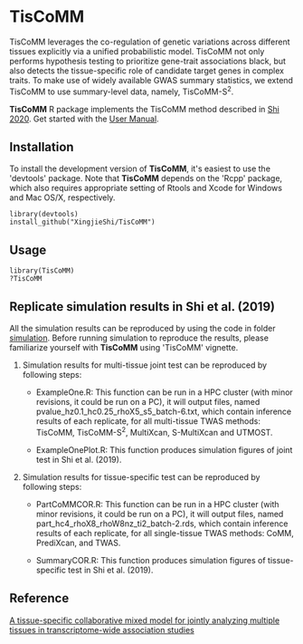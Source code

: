 # TisCoMM
TisCoMM leverages the co-regulation of genetic variations across different tissues explicitly via a unified probabilistic model. TisCoMM not only performs hypothesis testing to prioritize gene-trait associations black, but also detects the tissue-specific role of candidate target genes in complex traits. To make use of widely available GWAS summary statistics, we extend TisCoMM to use summary-level data, namely, TisCoMM-S$^2$. 

**TisCoMM** R package implements the TisCoMM method described in [Shi 2020](https://www.biorxiv.org/content/10.1101/789396v1). Get started with the [User Manual](https://github.com/XingjieShi/TisCoMM/blob/master/vignettes/TisCoMM.pdf). 

## Installation
To install the development version of **TisCoMM**, it's easiest to use the 'devtools' package. Note that **TisCoMM** depends on the 'Rcpp' package, which also requires appropriate setting of Rtools and Xcode for Windows and Mac OS/X, respectively.

```{r, fig.show='hold', eval=FALSE}
library(devtools)
install_github("XingjieShi/TisCoMM")
```
## Usage

```{r, fig.show='hold', eval=FALSE}
library(TisCoMM)
?TisCoMM
```
## Replicate simulation results in Shi et al. (2019)
All the simulation results can be reproduced by using the code in folder [simulation](https://github.com/XingjieShi/TisCoMM/tree/master/simulation). Before running simulation to reproduce the results, please familiarize yourself with **TisCoMM** using 'TisCoMM' vignette. 

1. Simulation results for multi-tissue joint test can be reproduced by following steps:

    - ExampleOne.R: This function can be run in a HPC cluster (with minor revisions, it could be run on a PC), it will output files, named pvalue_hz0.1_hc0.25_rhoX5_s5_batch-6.txt, which contain inference results of each replicate, for all multi-tissue TWAS  methods: TisCoMM, TisCoMM-S$^2$, MultiXcan, S-MultiXcan and UTMOST. 


    - ExampleOnePlot.R: This function produces simulation figures of joint test in Shi et al. (2019).

2. Simulation results for tissue-specific test can be reproduced by following steps:

     - PartCoMMCOR.R: This function can be run in a HPC cluster (with minor revisions, it could be run on a PC), it will output files, named part_hc4_rhoX8_rhoW8nz_ti2_batch-2.rds, which contain inference results of each replicate, for all single-tissue TWAS methods: CoMM, PrediXcan, and TWAS. 
     
    - SummaryCOR.R: This function produces simulation figures of tissue-specific test in Shi et al. (2019).
 

## Reference
[A tissue-specific collaborative mixed model for jointly analyzing multiple tissues in transcriptome-wide association studies](https://www.biorxiv.org/content/10.1101/789396v1) 
